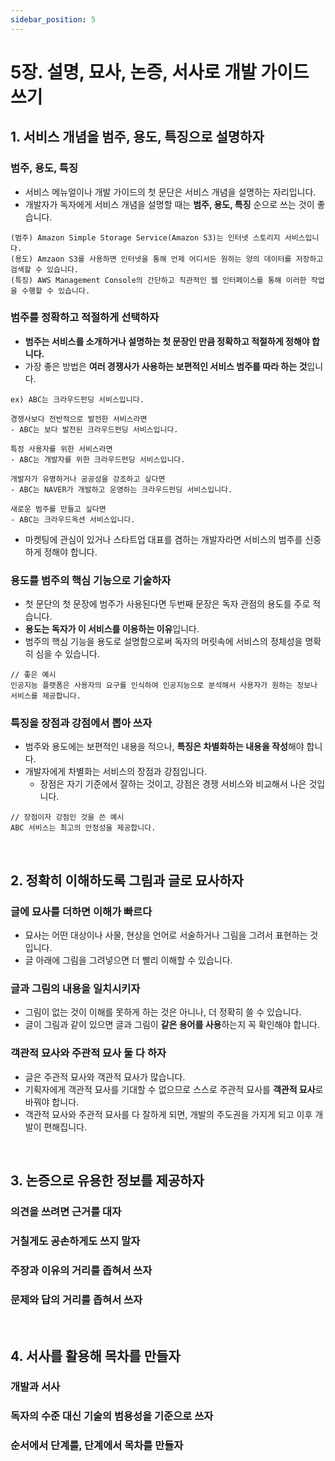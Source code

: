 ```yaml
---
sidebar_position: 5
---
```


# 5장. 설명, 묘사, 논증, 서사로 개발 가이드 쓰기

## 1. 서비스 개념을 범주, 용도, 특징으로 설명하자

### 범주, 용도, 특징

- 서비스 메뉴얼이나 개발 가이드의 첫 문단은 서비스 개념을 설명하는 자리입니다.
- 개발자가 독자에게 서비스 개념을 설명할 때는 **범주, 용도, 특징** 순으로 쓰는 것이 좋습니다.

```
(범주) Amazon Simple Storage Service(Amazon S3)는 인터넷 스토리지 서비스입니다.
(용도) Amzaon S3를 사용하면 인터넷을 통해 언제 어디서든 원하는 양의 데이터를 저장하고 검색할 수 있습니다.
(특징) AWS Management Console의 간단하고 직관적인 웹 인터페이스를 통해 이러한 작업을 수행할 수 있습니다.
```

### 범주를 정확하고 적절하게 선택하자

- **범주는 서비스를 소개하거나 설명하는 첫 문장인 만큼 정확하고 적절하게 정해야 합니다.**
- 가장 좋은 방법은 **여러 경쟁사가 사용하는 보편적인 서비스 범주를 따라 하는 것**입니다.

```
ex) ABC는 크라우드펀딩 서비스입니다.

경쟁사보다 전반적으로 발전한 서비스라면
- ABC는 보다 발전된 크라우드펀딩 서비스입니다.

특정 사용자를 위한 서비스라면
- ABC는 개발자를 위한 크라우드펀딩 서비스입니다.

개발자가 유명하거나 공공성을 강조하고 싶다면
- ABC는 NAVER가 개발하고 운영하는 크라우드펀딩 서비스입니다.

새로운 범주를 만들고 싶다면
- ABC는 크라우드옥션 서비스입니다.
```

- 마켓팅에 관심이 있거나 스타트업 대표를 겸하는 개발자라면 서비스의 범주를 신중하게 정해야 합니다.

### 용도를 범주의 핵심 기능으로 기술하자

- 첫 문단의 첫 문장에 범주가 사용된다면 두번째 문장은 독자 관점의 용도를 주로 적습니다.
- **용도는 독자가 이 서비스를 이용하는 이유**입니다.
- 범주의 핵심 기능을 용도로 설명함으로써 독자의 머릿속에 서비스의 정체성을 명확히 심을 수 있습니다.

```
// 좋은 예시
인공지능 플랫폼은 사용자의 요구를 인식하여 인공지능으로 분석해서 사용자가 원하는 정보나 서비스를 제공합니다.
```

### 특징을 장점과 강점에서 뽑아 쓰자

- 범주와 용도에는 보편적인 내용을 적으나, **특징은 차별화하는 내용을 작성**해야 합니다.
- 개발자에게 차별화는 서비스의 장점과 강점입니다.
  - 장점은 자기 기준에서 잘하는 것이고, 강점은 경쟁 서비스와 비교해서 나은 것입니다.

```
// 장점이자 강점인 것을 쓴 예시
ABC 서비스는 최고의 안정성을 제공합니다.
```

<br/>

## 2. 정확히 이해하도록 그림과 글로 묘사하자

### 글에 묘사를 더하면 이해가 빠르다

- 묘사는 어떤 대상이나 사물, 현상을 언어로 서술하거나 그림을 그려서 표현하는 것입니다.
- 글 아래에 그림을 그려넣으면 더 빨리 이해할 수 있습니다.

### 글과 그림의 내용을 일치시키자

- 그림이 없는 것이 이해를 못하게 하는 것은 아니나, 더 정확히 쓸 수 있습니다.
- 글이 그림과 같이 있으면 글과 그림이 **같은 용어를 사용**하는지 꼭 확인해야 합니다.

### 객관적 묘사와 주관적 묘사 둘 다 하자

- 글은 주관적 묘사와 객관적 묘사가 많습니다.
- 기획자에게 객관적 묘사를 기대할 수 없으므로 스스로 주관적 묘사를 **객관적 묘사**로 바꿔야 합니다.
- 객관적 묘사와 주관적 묘사를 다 잘하게 되면, 개발의 주도권을 가지게 되고 이후 개발이 편해집니다.

<br/>

## 3. 논증으로 유용한 정보를 제공하자

### 의견을 쓰려면 근거를 대자

### 거칠게도 공손하게도 쓰지 말자

### 주장과 이유의 거리를 좁혀서 쓰자

### 문제와 답의 거리를 좁혀서 쓰자

<br/>

## 4. 서사를 활용해 목차를 만들자

### 개발과 서사

### 독자의 수준 대신 기술의 범용성을 기준으로 쓰자

### 순서에서 단계를, 단계에서 목차를 만들자